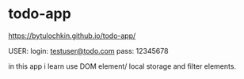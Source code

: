 # todo-app

 https://bytulochkin.github.io/todo-app/

USER: 
  login: testuser@todo.com
  pass: 12345678
  
  in this app i learn use DOM element/ local storage and filter elements.
  
